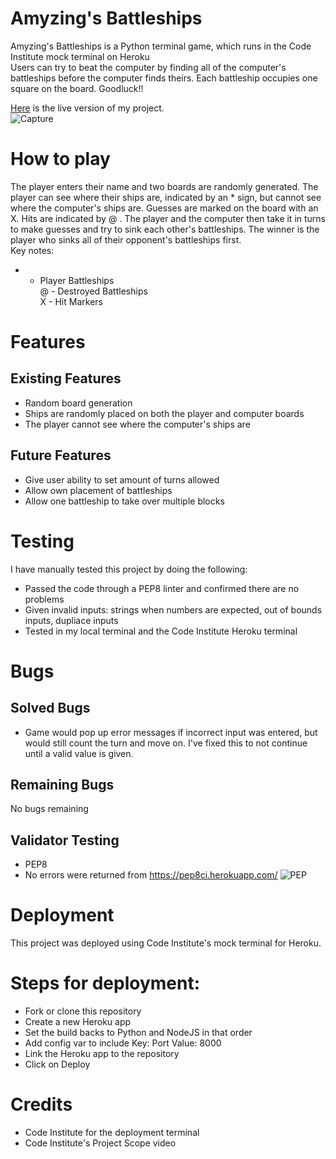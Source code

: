 # Amyzing's Battleships
Amyzing's Battleships is a Python terminal game, which runs in the Code Institute mock terminal on Heroku  
Users can try to beat the computer by finding all of the computer's battleships before the computer finds theirs. Each battleship occupies one square on the board. Goodluck!!  

[Here](https://project3-battleships-36d94044604b.herokuapp.com/) is the live version of my project.  
![Capture](https://github.com/Amyz1ng/Project3-battleships/assets/124196828/dbf1cf04-cbf7-49ab-a20f-87f922c150b9)


# How to play  
The player enters their name and two boards are randomly generated.
The player can see where their ships are, indicated by an * sign, but cannot see where the computer's ships are. Guesses are marked on the board with an X. Hits are indicated by @ .
The player and the computer then take it in turns to make guesses and try to sink each other's battleships.
The winner is the player who sinks all of their opponent's battleships first.  
Key notes:  
* - Player Battleships  
@ - Destroyed Battleships  
X - Hit Markers  
# Features
## Existing Features
- Random board generation  
- Ships are randomly placed on both the player and computer boards  
- The player cannot see where the computer's ships are   
## Future Features
- Give user ability to set amount of turns allowed
- Allow own placement of battleships
- Allow one battleship to take over multiple blocks
# Testing  
I have manually tested this project by doing the following:  
- Passed the code through a PEP8 linter and confirmed there are no problems  
- Given invalid inputs: strings when numbers are expected, out of bounds inputs, dupliace inputs 
- Tested in my local terminal and the Code Institute Heroku terminal  
# Bugs
## Solved Bugs  
- Game would pop up error messages if incorrect input was entered, but would still count the turn and move on. I've fixed this to not continue until a valid value is given.
## Remaining Bugs  
No bugs remaining  
## Validator Testing  
- PEP8  
- No errors were returned from https://pep8ci.herokuapp.com/
![PEP](https://github.com/Amyz1ng/Project3-battleships/assets/124196828/8b1c8881-3dc6-47dc-84a9-207990dce92f)

# Deployment  
This project was deployed using Code Institute's mock terminal for Heroku.  
# Steps for deployment:  
- Fork or clone this repository  
- Create a new Heroku app  
- Set the build backs to Python and NodeJS in that order
- Add config var to include Key: Port Value: 8000
- Link the Heroku app to the repository  
- Click on Deploy  
# Credits  
- Code Institute for the deployment terminal  
- Code Institute's Project Scope video
